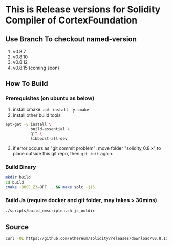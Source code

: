 # This is Release versions for Solidity Compiler of CortexFoundation

## Use Branch To checkout named-version

1. v0.8.7
2. v0.8.10
3. v0.8.12
4. v0.8.15 (coming soon)

## How To Build

### Prerequisites (on ubuntu as below)
1. install cmake: `apt install -y cmake`
2. install other build tools
```bash
apt-get -y install \
           build-essential \
           git \
           libboost-all-dev
```
3. if error occurs as "git commit problem": move folder "solidity_0.8.x" to place outside this git repo, then `git init` again.

### Build Binary
``` bash
mkdir build
cd build
cmake -DUSE_Z3=OFF .. && make solc -j16
```

### Build Js (require docker and git folder, may takes > 30mins)
```bash
./scripts/build_emscripten.sh js_outdir
```

## Source
```bash
curl -OL https://github.com/ethereum/solidity/releases/download/v0.8.15/solidity_0.8.15.tar.gz
```

